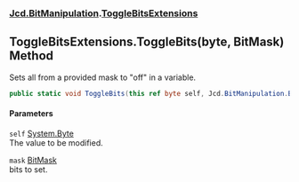 ### [Jcd.BitManipulation](Jcd_BitManipulation.md 'Jcd.BitManipulation').[ToggleBitsExtensions](Jcd_BitManipulation_ToggleBitsExtensions.md 'Jcd.BitManipulation.ToggleBitsExtensions')
## ToggleBitsExtensions.ToggleBits(byte, BitMask) Method
Sets all from a provided mask to "off" in a variable.   
```csharp
public static void ToggleBits(this ref byte self, Jcd.BitManipulation.BitMask mask);
```
#### Parameters
<a name='Jcd_BitManipulation_ToggleBitsExtensions_ToggleBits(byte_Jcd_BitManipulation_BitMask)_self'></a>
`self` [System.Byte](https://docs.microsoft.com/en-us/dotnet/api/System.Byte 'System.Byte')  
The value to be modified.
  
<a name='Jcd_BitManipulation_ToggleBitsExtensions_ToggleBits(byte_Jcd_BitManipulation_BitMask)_mask'></a>
`mask` [BitMask](Jcd_BitManipulation_BitMask.md 'Jcd.BitManipulation.BitMask')  
bits to set.
  
